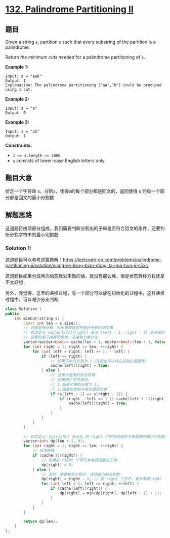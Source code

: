 # [132. Palindrome Partitioning II](https://leetcode-cn.com/problems/palindrome-partitioning-ii/)

## 题目

Given a string `s`, partition `s` such that every substring of the partition is a palindrome.

Return *the minimum cuts needed* for a palindrome partitioning of `s`.

 

**Example 1:**

```
Input: s = "aab"
Output: 1
Explanation: The palindrome partitioning ["aa","b"] could be produced using 1 cut.
```

**Example 2:**

```
Input: s = "a"
Output: 0
```

**Example 3:**

```
Input: s = "ab"
Output: 1
```

 

**Constraints:**

- `1 <= s.length <= 2000`
- `s` consists of lower-case English letters only.

## 题目大意

给定一个字符串 s，分割s，使得s的每个部分都是回文的，返回使得 s 的每一个部分都是回文的最小分割数

## 解题思路

这道题目由两部分组成，我们需要判断分割出的子串是否符合回文的条件，还要判断分割字符串的最小切割数

### Solution 1:

这道题目可以参考这篇题解：https://leetcode-cn.com/problems/palindrome-partitioning-ii/solution/xiang-jie-liang-bian-dong-tai-gui-hua-ji-s5xr/

这道题目如果分成两次动态规划来做的话，就没有那么难，但是状态转移方程还是不太好想，

另外，我觉得，这里的递推过程，有一个部分可以放在初始化的过程中，这样递推过程中，可以减少分支判断

````c++
class Solution {
public:
    int minCut(string s) {
        const int len = s.size();
        // 这里是预处理，利用递推提前判断好所有的回文串
        // 状态定义 cache[left][right] 表示 [left - 1, right - 1] 的子串的是否为回文串
        // 这里利用了哨兵的思想，来避免分类讨论
        vector<vector<bool>> cache(len + 1, vector<bool>(len + 1, false));
        for (int right = 1; right <= len; ++right) {
            for (int left = right; left >= 1; --left) {
                if (left == right) {
                    // 如果子串的长度为 1（这里也可以放在初始化里面做）
                    cache[left][right] = true;
                } else {
                    // 这里才是真的状态转移
                    // 如果两个字符相同，
                    // 1.如果子串的长度为 2，
                    // 2.如果包含的子串也是回文串
                    if (s[left - 1] == s[right - 1]) {
                        if (right - left == 1 || cache[left + 1][right - 1]) {
                            cache[left][right] = true;
                        }
                    }
                }
            }
        }
        
        // 状态定义：dp[right] 表示从 前 right 个字符组成的子串需要的最少分割数
        vector<int> dp(len + 1, 0);
        for (int right = 1; right <= len; ++right) {
            // 状态转移
            if (cache[1][right]) {
                // 如果前 right 个字符本身就是回文子串，
                dp[right] = 0;
            } else {
                // 否则，需要枚举分割点，选择最小的分割数
                dp[right] = right - 1; // 前 right 个字符，最多需要right - 1次切割
                for (int left = 1; left <= right; ++left) {
                    if (cache[left][right]) {
                        dp[right] = min(dp[right], dp[left - 1] + 1);
                    }
                }
            }
        }
        
        return dp[len];
    }
};
````

